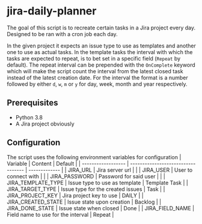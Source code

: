 # jira-daily-planner

The goal of this script is to recreate certain tasks in a Jira project every day. Designed to be ran with a cron job each day.

In the given project it expects an issue type to use as templates and another one to use as actual tasks.
In the template tasks the interval with which the tasks are expected to repeat, is to bet set in a specific field (`Repeat` by default).
The repeat interval can be prepended with the `OnComplete` keyword which will make the script count the interval from the latest closed task instead of the latest creation date.
For the interval the format is a number followed by either `d`, `w`, `m` or `y` for day, week, month and year respectively.

## Prerequisites
* Python 3.8
* A Jira project obviously

## Configuration
The script uses the following environment variables for configuration
| Variable           | Content                            | Default       |
| ------------------ | ---------------------------------- | ------------- |
| JIRA_URL           | Jira server url                    |               |
| JIRA_USER          | User to connect with               |               |
| JIRA_PASSWORD      | Password for said user             |               |
| JIRA_TEMPLATE_TYPE | Issue type to use as template      | Template Task |
| JIRA_TARGET_TYPE   | Issue type for the created issues  | Task          |
| JIRA_PROJECT_KEY   | Jira project key to use            | DAILY         |
| JIRA_CREATED_STATE | Issue state upon creation          | Backlog       |
| JIRA_DONE_STATE    | Issue state when closed            | Done          |
| JIRA_FIELD_NAME    | Field name to use for the interval | Repeat        |
